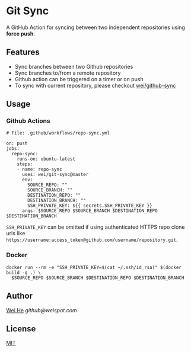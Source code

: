 # Git Sync

A GitHub Action for syncing between two independent repositories using **force push**. 


## Features
 * Sync branches between two Github repositories
 * Sync branches to/from a remote repository
 * Github action can be triggered on a timer or on push
 * To sync with current repository, please checkout [wei/github-sync](https://github.com/marketplace/actions/github-sync)


## Usage

### Github Actions
```
# File: .github/workflows/repo-sync.yml

on: push
jobs:
  repo-sync:
    runs-on: ubuntu-latest
    steps:
    - name: repo-sync
      uses: wei/git-sync@master
      env:
        SOURCE_REPO: ""
        SOURCE_BRANCH: ""
        DESTINATION_REPO: ""
        DESTINATION_BRANCH: ""
        SSH_PRIVATE_KEY: ${{ secrets.SSH_PRIVATE_KEY }}
      args: $SOURCE_REPO $SOURCE_BRANCH $DESTINATION_REPO $DESTINATION_BRANCH
```
`SSH_PRIVATE_KEY` can be omitted if using authenticated HTTPS repo clone urls like `https://username:access_token@github.com/username/repository.git`.

### Docker
```
docker run --rm -e "SSH_PRIVATE_KEY=$(cat ~/.ssh/id_rsa)" $(docker build -q .) \
  $SOURCE_REPO $SOURCE_BRANCH $DESTINATION_REPO $DESTINATION_BRANCH
```

## Author
[Wei He](https://github.com/wei) _github@weispot.com_


## License
[MIT](https://wei.mit-license.org)
